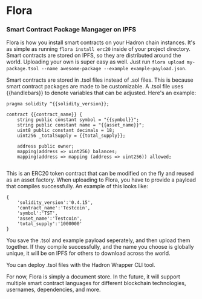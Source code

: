 # Flora
### Smart Contract Package Mangager on IPFS

Flora is how you install smart contracts on your Hadron chain instances. It's as simple as running `flora install erc20` inside of your project directory. Smart contracts are stored on IPFS, so they are distributed around the world. Uploading your own is super easy as well. Just run ```flora upload my-package.tsol --name awesome-package --example example-payload.json```.

Smart contracts are stored in .tsol files instead of .sol files. This is because smart contract packages are made to be customizable. A .tsol file uses {{handlebars}} to denote variables that can be adjusted. Here's an example:

```
pragma solidity ^{{solidity_version}};

contract {{contract_name}} {
    string public constant symbol = "{{symbol}}";
    string public constant name = "{{asset_name}}";
    uint8 public constant decimals = 18;
    uint256 _totalSupply = {{total_supply}};

    address public owner;
    mapping(address => uint256) balances;
    mapping(address => mapping (address => uint256)) allowed;
    
```

This is an ERC20 token contract that can be modified on the fly and reused as an asset factory. When uploading to Flora, you have to provide a payload that compiles successfully. An example of this looks like:

```
{
    'solidity_version':'0.4.15',
    'contract_name':'Testcoin',
    'symbol':'TST',
    'asset_name':'Testcoin',
    'total_supply':'1000000'
}
```

You save the .tsol and example payload seperately, and then upload them together. If they compile successfully, and the name you choose is globally unique, it will be on IPFS for others to download across the world.

You can deploy .tsol files with the Hadron Wrapper CLI tool.

For now, Flora is simply a document store. In the future, it will support multiple smart contract languages for different blockchain technologies, usernames, dependencies, and more.